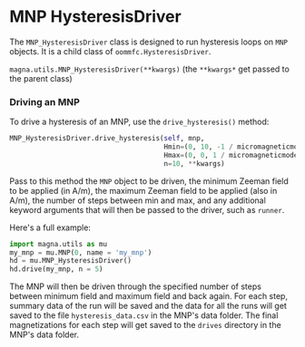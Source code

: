 # MNP HysteresisDriver

The `MNP_HysteresisDriver` class is designed to run hysteresis loops on `MNP` objects. It is a
child class of `oommfc.HysteresisDriver`.

`magna.utils.MNP_HysteresisDriver(**kwargs)` (the `**kwargs*` get passed to the parent class)

### Driving an MNP

To drive a hysteresis of an MNP, use the `drive_hysteresis()` method:
```python
MNP_HysteresisDriver.drive_hysteresis(self, mnp, 
                                      Hmin=(0, 10, -1 / micromagneticmodel.consts.mu0), 
                                      Hmax=(0, 0, 1 / micromagneticmodel.consts.mu0), 
                                      n=10, **kwargs)
```
Pass to this method the `MNP` object to be driven, the minimum Zeeman field to be applied (in A/m),
the maximum Zeeman field to be applied (also in A/m), the number of steps between min and max, and
any additional keyword arguments that will then be passed to the driver, such as `runner`.

Here's a full example:
```python
import magna.utils as mu
my_mnp = mu.MNP(0, name = 'my_mnp')
hd = mu.MNP_HysteresisDriver()
hd.drive(my_mnp, n = 5)
```

The MNP will then be driven through the specified number of steps between minimum field and maximum
field and back again. For each step, summary data of the run will be saved and the data for all the
runs will get saved to the file `hysteresis_data.csv` in the MNP's data folder. The final magnetizations
for each step will get saved to the `drives` directory in the MNP's data folder.